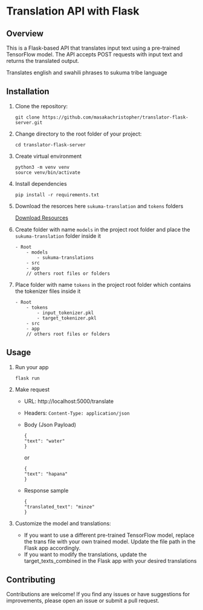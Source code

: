 
# Translation API with Flask

## Overview

This is a Flask-based API that translates input text using a pre-trained TensorFlow model. The API accepts POST requests with input text and returns the translated output.

Translates english and swahili phrases to sukuma tribe language

## Installation

1. Clone the repository:
   ```shell
   git clone https://github.com/masakachristopher/translator-flask-server.git
   ```
2. Change directory to the root folder of your project:
   ```shell
   cd translator-flask-server
   ```
3. Create virtual environment
    ```shell
    python3 -m venv venv
    source venv/bin/activate
    ```
4. Install dependencies
    ```shell
    pip install -r requirements.txt
    ```
5. Download the resorces here `sukuma-translation` and `tokens` folders

    [Download Resources](https://drive.google.com/file/d/1XyCll42PDSfq95yoLg4h8HxaFDvhiUVz/view?usp=sharing)

7. Create folder with name `models` in the project root folder and place the `sukuma-translation` folder inside it
    ```
    - Root
        - models
            - sukuma-translations
        - src
        - app
        // others root files or folders
    ```
8. Place folder with name `tokens` in the project root folder which contains the tokenizer files inside it
    ```
    - Root
        - tokens
            - input_tokenizer.pkl
            - target_tokenizer.pkl
        - src
        - app
        // others root files or folders
    ```


## Usage

1. Run your app
    ```shell
    flask run
    ```
2. Make request
    - URL: http://localhost:5000/translate
    - Headers: `Content-Type: application/json`
    - Body (Json Payload)
        ```shell
        {
        "text": "water"
        }
        ```
        or

        ```shell
        {
        "text": "hapana"
        }
        ```
    - Response sample
        ```shell
        {
        "translated_text": "minze"
        }
        ```
3. Customize the model and translations:

    - If you want to use a different pre-trained TensorFlow model, replace the trans file with your own trained model. Update the file path in the Flask app accordingly.
    - If you want to modify the translations, update the target_texts_combined in the Flask app with your desired translations    
    
## Contributing
Contributions are welcome! If you find any issues or have suggestions for improvements, please open an issue or submit a pull request.